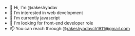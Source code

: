 - 👋 Hi, I’m @rakeshyadav
- 👀 I’m interested in web development 
- 🌱 I’m currently javascript
- 💞️ I'm looking for front-end developer role 
- 📫 You can reach through @rakeshyadavch1811@gmail.com

<!---
rakeshyadavch/rakeshyadavch is a ✨ special ✨ repository because its `README.md` (this file) appears on your GitHub profile.
You can click the Preview link to take a look at your changes.
--->
